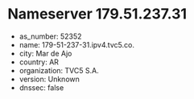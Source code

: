 # Nameserver 179.51.237.31

* as_number: 52352
* name: 179-51-237-31.ipv4.tvc5.co.
* city: Mar de Ajo
* country: AR
* organization: TVC5 S.A.
* version: Unknown
* dnssec: false
